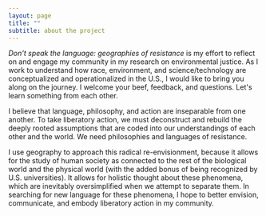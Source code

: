 ```yaml
---
layout: page
title: ""
subtitle: about the project
---
```


*Don't speak the language: geographies of resistance* is my effort to reflect on and engage my community in my research on environmental justice. As I work to understand how race, environment, and science/technology are conceptualized and operationalized in the U.S., I would like to bring you along on the journey. I welcome your beef, feedback, and questions. Let's learn something from each other.

I believe that language, philosophy, and action are inseparable from one another. To take liberatory action, we must deconstruct and rebuild the deeply rooted assumptions that are coded into our understandings of each other and the world. We need philosophies and languages of resistance.

I use geography to approach this radical re-envisionment, because it allows for the study of human society as connected to the rest of the biological world and the physical world (with the added bonus of being recognized by U.S. universities). It allows for holistic thought about these phenomena, which are inevitably oversimplified when we attempt to separate them. In searching for new language for these phenomena, I hope to better envision, communicate, and embody liberatory action in my community.
